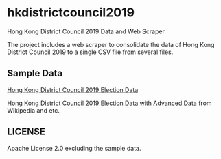 # hkdistrictcouncil2019
Hong Kong District Council 2019 Data and Web Scraper

The project includes a web scraper to consolidate the data of Hong Kong District Council 2019 to a single CSV file from several files.

## Sample Data

[Hong Kong District Council 2019 Election Data](https://github.com/sammyfung/hkdistrictcouncil2019/blob/main/sample-data/hkdistrictcouncil2019-election-sorted.csv)

[Hong Kong District Council 2019 Election Data with Advanced Data](https://github.com/sammyfung/hkdistrictcouncil2019/blob/main/sample-data/hkdistrictcouncil2019-election-sorted-advance.csv) from Wikipedia and etc.


## LICENSE

Apache License 2.0 excluding the sample data.

